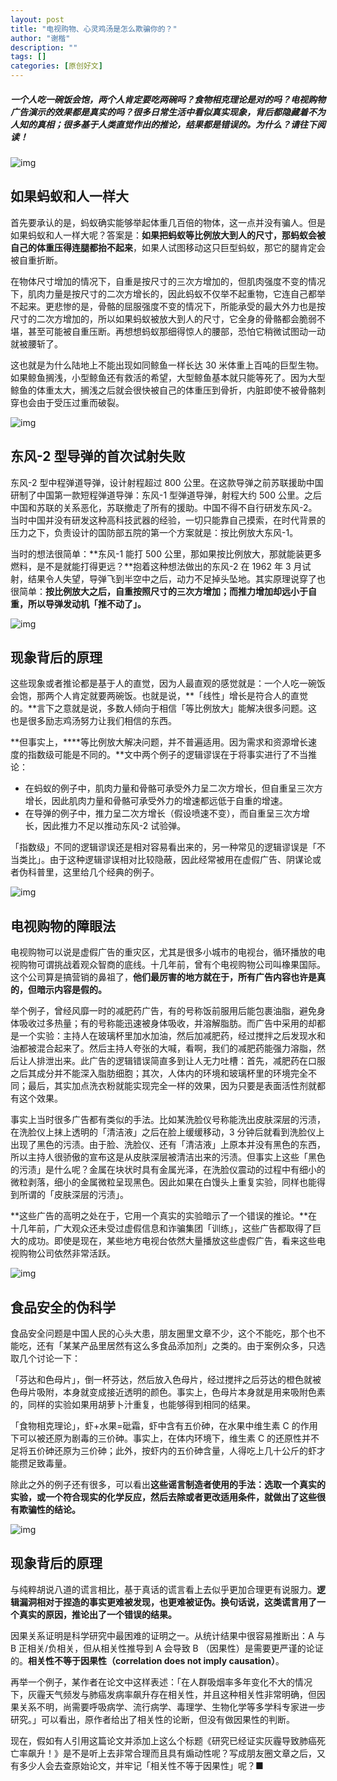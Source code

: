 ```yaml
---
layout: post
title: "电视购物、心灵鸡汤是怎么欺骗你的？"
author: "谢楷"
description: ""
tags: []
categories: [原创好文]
---
```


##### 一个人吃一碗饭会饱，两个人肯定要吃两碗吗？食物相克理论是对的吗？电视购物广告演示的效果都是真实的吗？很多日常生活中看似真实现象，背后都隐藏着不为人知的真相；很多基于人类直觉作出的推论，结果都是错误的。为什么？请往下阅读！

![img](https://mmbiz.qpic.cn/mmbiz_jpg/ice5enJHe2Tiaxa8LS1CF3kkkQk9vkZ7v05KViaDx0zS0JMu15QlXpZAkyQtanQRL20iaiaVcD6g4g4fs6aFicpG0Bibg/640?wx_fmt=jpeg&wxfrom=5&wx_lazy=1&wx_co=1)

## 如果蚂蚁和人一样大

首先要承认的是，蚂蚁确实能够举起体重几百倍的物体，这一点并没有骗人。但是如果蚂蚁和人一样大呢？答案是：**如果把蚂蚁等比例放大到人的尺寸，那蚂蚁会被自己的体重压得连腿都抬不起来**，如果人试图移动这只巨型蚂蚁，那它的腿肯定会被自重折断。

在物体尺寸增加的情况下，自重是按尺寸的三次方增加的，但肌肉强度不变的情况下，肌肉力量是按尺寸的二次方增长的，因此蚂蚁不仅举不起重物，它连自己都举不起来。更悲惨的是，骨骼的屈服强度不变的情况下，所能承受的最大外力也是按尺寸的二次方增加的，所以如果蚂蚁被放大到人的尺寸，它全身的骨骼都会脆弱不堪，甚至可能被自重压断。再想想蚂蚁那细得惊人的腰部，恐怕它稍微试图动一动就被腰斩了。

这也就是为什么陆地上不能出现如同鲸鱼一样长达 30 米体重上百吨的巨型生物。如果鲸鱼搁浅，小型鲸鱼还有救活的希望，大型鲸鱼基本就只能等死了。因为大型鲸鱼的体重太大，搁浅之后就会很快被自己的体重压到骨折，内脏即使不被骨骼刺穿也会由于受压过重而破裂。

![img](https://mmbiz.qpic.cn/mmbiz_png/ice5enJHe2Tiaxa8LS1CF3kkkQk9vkZ7v0f1IKcbn2TB1aV0w5vRgXlkxnHCiaPZcicKlG2MMSV07qBFokH6R7iczlg/640?wx_fmt=png&wxfrom=5&wx_lazy=1&wx_co=1)

## 东风-2 型导弹的首次试射失败

东风-2 型中程弹道导弹，设计射程超过 800 公里。在这款导弹之前苏联援助中国研制了中国第一款短程弹道导弹：东风-1 型弹道导弹，射程大约 500 公里。之后中国和苏联的关系恶化，苏联撤走了所有的援助。中国不得不自行研发东风-2。当时中国并没有研发这种高科技武器的经验，一切只能靠自己摸索，在时代背景的压力之下，负责设计的国防部五院的第一个方案就是：按比例放大东风-1。

当时的想法很简单：**东风-1 能打 500 公里，那如果按比例放大，那就能装更多燃料，是不是就能打得更远？**抱着这种想法做出的东风-2 在 1962 年 3 月试射，结果令人失望，导弹飞到半空中之后，动力不足掉头坠地。其实原理说穿了也很简单：**按比例放大之后，自重按照尺寸的三次方增加；而推力增加却远小于自重，所以导弹发动机「推不动了」。**

![img](https://mmbiz.qpic.cn/mmbiz_png/ice5enJHe2Tiaxa8LS1CF3kkkQk9vkZ7v04eSpQsGEkuR7u5vrtKhsLbjlgCALNuicHRkDTiaBvg5AJ09CQLlY1xkw/640?wx_fmt=png&wxfrom=5&wx_lazy=1&wx_co=1)

## 现象背后的原理

这些现象或者推论都是基于人的直觉，因为人最直观的感觉就是：一个人吃一碗饭会饱，那两个人肯定就要两碗饭。也就是说，**「线性」增长是符合人的直觉的。**言下之意就是说，多数人倾向于相信「等比例放大」能解决很多问题。这也是很多励志鸡汤努力让我们相信的东西。

**但事实上，\*\***等比例放大解决问题，并不普遍适用。因为需求和资源增长速度的指数级可能是不同的。\*\*文中两个例子的逻辑谬误在于将事实进行了不当推论：

- 在蚂蚁的例子中，肌肉力量和骨骼可承受外力呈二次方增长，但自重呈三次方增长，因此肌肉力量和骨骼可承受外力的增速都远低于自重的增速。
- 在导弹的例子中，推力呈二次方增长（假设喷速不变），而自重呈三次方增长，因此推力不足以推动东风-2 试验弹。

「指数级」不同的逻辑谬误还是相对容易看出来的，另一种常见的逻辑谬误是「不当类比」。由于这种逻辑谬误相对比较隐蔽，因此经常被用在虚假广告、阴谋论或者伪科普里，这里给几个经典的例子。

![img](https://mmbiz.qpic.cn/mmbiz_png/ice5enJHe2Tiaxa8LS1CF3kkkQk9vkZ7v0DZClZpkZ0PkFJM8xoiaqbAvLSfhXOR5iawddiapicULIXvGk7k0Htd8C3A/640?wx_fmt=png&wxfrom=5&wx_lazy=1&wx_co=1)

## 电视购物的障眼法

电视购物可以说是虚假广告的重灾区，尤其是很多小城市的电视台，循环播放的电视购物可谓挑战着观众智商的底线。十几年前，曾有个电视购物公司叫橡果国际。这个公司算是搞营销的鼻祖了，**他们最厉害的地方就在于，所有广告内容也许是真的，但暗示内容是假的。**

举个例子，曾经风靡一时的减肥药广告，有的号称饭前服用后能包裹油脂，避免身体吸收过多热量；有的号称能迅速被身体吸收，并溶解脂肪。而广告中采用的却都是一个实验：主持人在玻璃杯里加水加油，然后加减肥药，经过搅拌之后发现水和油都被混合起来了。然后主持人夸张的大喊，看啊，我们的减肥药能强力溶脂，然后让人排泄出来。此广告的逻辑错误简直多到让人无力吐槽：首先，减肥药在口服之后其成分并不能深入脂肪细胞；其次，人体内的环境和玻璃杯里的环境完全不同；最后，其实加点洗衣粉就能实现完全一样的效果，因为只要是表面活性剂就都有这个效果。

事实上当时很多广告都有类似的手法。比如某洗脸仪号称能洗出皮肤深层的污渍，在洗脸仪上抹上透明的「清洁液」之后在脸上缓缓移动，3 分钟后就看到洗脸仪上出现了黑色的污渍。由于脸、洗脸仪、还有「清洁液」上原本并没有黑色的东西，所以主持人很骄傲的宣布这是从皮肤深层被清洁出来的污渍。但事实上这些「黑色的污渍」是什么呢？金属在块状时具有金属光泽，在洗脸仪震动的过程中有细小的微粒剥落，细小的金属微粒呈现黑色。因此如果在白馒头上重复实验，同样也能得到所谓的「皮肤深层的污渍」。

**这些广告的高明之处在于，它用一个真实的实验暗示了一个错误的推论。**在十几年前，广大观众还未受过虚假信息和诈骗集团「训练」，这些广告都取得了巨大的成功。即使是现在，某些地方电视台依然大量播放这些虚假广告，看来这些电视购物公司依然非常活跃。

![img](https://mmbiz.qpic.cn/mmbiz_png/ice5enJHe2Tiaxa8LS1CF3kkkQk9vkZ7v0WiaibpDHJOZKmZx3aIiaIcc0INU1GvxcSsXic4Ou5j1r1P8W7eEdiagITiaw/640?wx_fmt=png&wxfrom=5&wx_lazy=1&wx_co=1)

## 食品安全的伪科学

食品安全问题是中国人民的心头大患，朋友圈里文章不少，这个不能吃，那个也不能吃，还有「某某产品里居然有这么多食品添加剂」之类的。由于案例众多，只选取几个讨论一下：

「芬达和色母片」，倒一杯芬达，然后放入色母片，经过搅拌之后芬达的橙色就被色母片吸附，本身就变成接近透明的颜色。事实上，色母片本身就是用来吸附色素的，同样的实验如果用胡萝卜汁重复，也能够得到相同的结果。

「食物相克理论」，虾+水果=砒霜，虾中含有五价砷，在水果中维生素 C 的作用下可以被还原为剧毒的三价砷。事实上，在体内环境下，维生素 C 的还原性并不足将五价砷还原为三价砷；此外，按虾内的五价砷含量，人得吃上几十公斤的虾才能攒足致毒量。

除此之外的例子还有很多，可以看出**这些谣言制造者使用的手法：选取一个真实的实验，或一个符合现实的化学反应，然后去除或者更改适用条件，就做出了这些很有欺骗性的结论。**

![img](https://mmbiz.qpic.cn/mmbiz_png/ice5enJHe2Tiaxa8LS1CF3kkkQk9vkZ7v0NGsuw0o8mk8oprpJS2tqiaD85S3QgPZC2Zaea6aaN73lD3rAP6iaLdZg/640?wx_fmt=png&wxfrom=5&wx_lazy=1&wx_co=1)

## 现象背后的原理

与纯粹胡说八道的谎言相比，基于真话的谎言看上去似乎更加合理更有说服力。**逻辑漏洞相对于捏造的事实更难被发现，也更难被证伪。换句话说，这类谎言用了一个真实的原因，推论出了一个错误的结果。**

因果关系证明是科学研究中最困难的证明之一。从统计结果中很容易推断出：A 与 B 正相关/负相关，但从相关性推导到 A 会导致 B （因果性）是需要更严谨的论证的。**相关性不等于因果性（correlation does not imply causation）**。

再举一个例子，某作者在论文中这样表述：「在人群吸烟率多年变化不大的情况下，灰霾天气频发与肺癌发病率飙升存在相关性，并且这种相关性非常明确，但因果关系不明，尚需要呼吸病学、流行病学、毒理学、生物化学等多学科专家进一步研究。」可以看出，原作者给出了相关性的论断，但没有做因果性的判断。

现在，假如有人引用这篇论文并添加上这么个标题《研究已经证实灰霾导致肺癌死亡率飙升！》是不是听上去非常合理而且具有煽动性呢？写成朋友圈文章之后，又有多少人会去查原始论文，并牢记「相关性不等于因果性」呢？■

